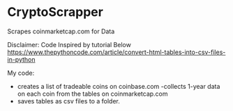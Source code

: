 # CryptoScrapper
Scrapes coinmarketcap.com for Data

Disclaimer: Code Inspired by tutorial Below
https://www.thepythoncode.com/article/convert-html-tables-into-csv-files-in-python

My code:
- creates a list of tradeable coins on coinbase.com
-collects 1-year data on each coin from the tables on coinmarketcap.com
- saves tables as csv files to a folder.
